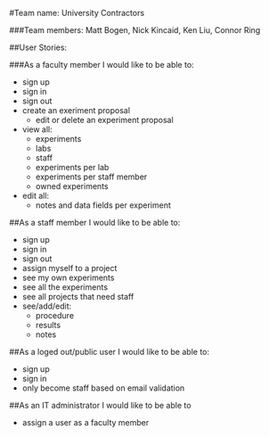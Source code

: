 #Team name: University Contractors

###Team members: Matt Bogen, Nick Kincaid, Ken Liu, Connor Ring

##User Stories:

###As a faculty member I would like to be able to:
- sign up
- sign in
- sign out
- create an exeriment proposal
  - edit or delete an experiment proposal
- view all:
  - experiments
  - labs
  - staff
  - experiments per lab
  - experiments per staff member
  - owned experiments
- edit all:
  - notes and data fields per experiment

##As a staff member I would like to be able to:
- sign up
- sign in
- sign out
- assign myself to a project
- see my own experiments
- see all the experiments
- see all projects that need staff
- see/add/edit:
  - procedure
  - results
  - notes

##As a loged out/public user I would like to be able to:
- sign up
- sign in
- only become staff based on email validation

##As an IT administrator I would like to be able to
- assign a user as a faculty member
